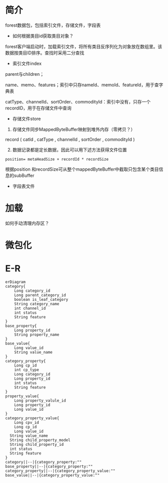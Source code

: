 # 简介

forest数据包，包括索引文件，存储文件，字段表

* 如何根据类目id获取类目对象？

forest客户端启动时，加载索引文件，将所有类目反序列化为对象放在数组里。该数据按类目ID排序。查找时采用二分查找



- 索引文件index

parent与children；

name、memo、features；索引中只存nameId、memoId、featureId，用于查字典表

catType、channelId、sortOrder、commodityId：索引中没有，只存一个recordID，用于在存储文件中查询



- 存储文件store

1. 存储文件同步MappedByteBuffer映射到堆外内存（零拷贝？）

record ( catId , catType , channelId , sortOrder , commodityId )

2. 数据记录都是定长数据，因此可以用下述方法获得文件位置

```text
position= metaHeadSize + recordId * recordSize
```

根据position 和recordSize可从整个mappedByteBuffer中截取只包含某个类目信息的subBuffer



- 字段表文件



# 加载

如何手动清理内存区？



# 微包化



# E-R

```mermaid
erDiagram
category{
	Long category_id
	Long parent_category_id
	boolean is_leaf_category
	String category_name
	int channel_id
	int status
	String feature
}
base_property{
	Long property_id
	String property_name
}
base_value{
	Long value_id
	String value_name
}
category_property{
	Long cp_id
	int cp_type
	Long category_id
	Long property_id
	int status
	String feature
}
property_value{
	Long property_valule_id
	Long property_id
	Long value_id
}
category_property_value{
	Long cpv_id
	Long cp_id
	Long value_id
  String value_name
  String child_property_model
  String child_property_id
  int status
  String feature
}
category||--|{category_property:""
base_property||--|{category_property:""
category_property||--|{category_property_value:""
base_value||--|{category_property_value:""
```



